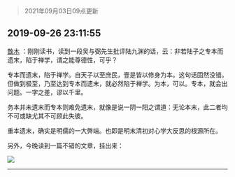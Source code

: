 > 2021年09月03日09点更新
<link rel="stylesheet" href="https://cdn.jsdelivr.net/gh/taotie6/sampleJSON@main/css/photo_show.css">


 ## 2019-09-26 23:11:55 

 [㪚木](https://www.coolapk.com/feed/14013613?shareKey=MzQ3OTZlYjhmMjI4NjEzMTc0ZjI~) ：刚刚读书，读到一段吴与弼先生批评陆九渊的话，云：非若陆子之专本而遗末，陷于禅学，谓之能尊德性，可乎？

专本而遗末，陷于禅学。自天子以至庶民，壹是皆以修身为本。这句话固然没错。但做到极至，乃至达到专本而遗末，就必然陷于禅学。为本，可以。专本，就会出问题。一字之差，谬以千里。<!--break-->

务本并未遗末而专本则难免遗末，就像是说一阴一阳之谓道：无论本末，此二者均不可或缺尤其不可顾此失彼。

重本遗末，确实是明儒的一大弊端。也即是明末清初对心学大反思的根源所在。

另外，今晚读到一篇不错的文章，挂出来： 

<div class="album">
<img class="img-item" src="http://image.coolapk.com/feed/2019/0926/23/1081091_ebf5a072_0707_0113@360x200.gif" />
</div>

 ------- 

